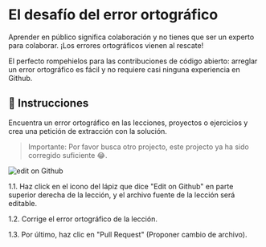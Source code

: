 # El desafío del error ortográfico

Aprender en público significa colaboración y no tienes que ser un experto para colaborar. ¡Los errores ortográficos vienen al rescate!

El perfecto rompehielos para las contribuciones de código abierto: arreglar un error ortográfico es fácil y no requiere casi ninguna experiencia en Github.

## 📝 Instrucciones

Encuentra un error ortográfico en las lecciones, proyectos o ejercicios y crea una petición de extracción con la solución.

> Importante: Por favor busca otro projecto, este projecto ya ha sido corregido suficiente 😂.

![edit on Github](github-logo2.png.png)

1.1. Haz click en el icono del lápiz que dice "Edit on Github" en parte superior derecha de la lección, y el archivo fuente de la lección será editable.

1.2. Corrige el error ortográfico de la lección.

1.3. Por último, haz clic en "Pull Request" (Proponer cambio de archivo).  
